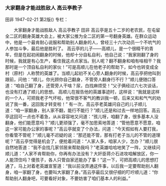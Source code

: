 ### 大家翻身才能战胜敌人  高云亭教子
田非
1947-02-21
第2版()
专栏：

　　大家翻身才能战胜敌人
    高云亭教子
    田非
    高云亭是五十二岁的老农民，在屯留全二区的翻身英雄大会上，被大家公推为全二区的第一号翻身英雄。在群众运动中，他是一个最肯耐心说服和帮助别人翻身的人，曾经三十六次动员一个不吭气的人参加斗争，最后他是胜利了。
    高云亭的儿子——高顺儿，是一个很精干的青年，但是在起初闹翻身的时候，他却十分自私自利，他自己说：“我家刚翻了身的时候，我就是有心生产，看住我这点点家当。别人呢？翻不翻身和咱有啥相干？我那时是一个顶自私自利的家伙！”可是高顺儿在他老子的帮助下，如今也转变成全村（原村）人称赞的英雄了。当顺儿起初不关心旁人翻身的时候，高云亭把他叫到跟前，问他：“顺儿，你光顾你自己翻身，不管旁人翻身行不行？”顺儿便随口答道：“咱自己翻了身，还管旁人干啥？尿，白找麻烦受！”父子俩经过六七次谈话，也没有打通了顺儿的思想。
    高顺儿在报告他的英雄事迹时，这样说：“我就是这样的一个人，可把我老子气坏啦，他常很不客气的教训我一顿，后来又和和气气的劝说了我一番，这回我才转变啦！”
    有一次，高云亭老英雄问自己的儿子顺儿道：“咱一家翻身，别人家不翻，能行不能行？”顺儿还是和过去一样地回答。高云亭这回可一点也不着急，从从容容地又问道：“孩儿呀，咱翻了身，很多基本人没翻身，他们能愿意吗？”顺儿更顽强了，毫不加思索地答道：“管他愿意不愿意，咱这一家可能办公家的事呢？”高云亭就变了个办法，问道：“今天假如有人要打我，你看管不管呢？”顺儿毫不迟疑的说：“那还能不管，那有打老子当儿的不管的道理呢？”高云亭觉得是机会了，便抢着问道：“人家人多，咱家人少，怎办？”顺儿很自然地答道：“我不会找几家邻居来帮助我吗？”老英雄哈哈地笑了一阵，又继续问顺儿道：“人家不肯帮助你，你再有办法没有？大奸臣蒋介石进攻咱解放区，你一人能顶住吗？傻孩子，各人只管自家还能办了事！”这一下，可把高顺儿的思想打通了，马上对着老英雄宣誓道：“我以前没弄通这件事，以后我一定要帮助别人翻身，咱一家翻了身，也要叫大家翻了身。”高云亭最后又很仔细的叮咛顺儿道：“你帮助别人翻身吧，可要看好对象，不要妨害了咱们基本人的利益。”
